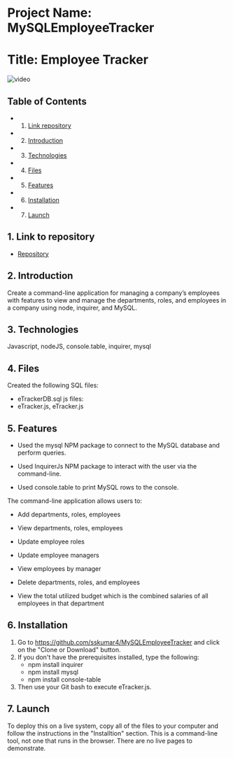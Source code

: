# Project Name: MySQLEmployeeTracker
# Title: Employee Tracker

![video](assets/employeetracker.gif)

## Table of Contents

<!-- vscode-markdown-toc -->
* 1. [Link repository](#Linktorepository)
* 2. [Introduction](#Introduction)
* 3. [Technologies](#Technologies)
* 4. [Files](#Files)
* 5. [Features](#Features)
* 6. [Installation](Installation)
* 7. [Launch](#Launch)

<!-- vscode-markdown-toc-config
	numbering=true
	autoSave=true
	/vscode-markdown-toc-config -->
<!-- /vscode-markdown-toc -->

##  1. <a name='Linktorepository'></a>Link to repository

* [Repository](https://github.com/sskumar4/MySQLEmployeeTracker)

##  2. <a name='Introduction'></a>Introduction   
Create a command-line application for managing a company’s employees with features to view and manage the departments, roles, and employees in a company using node, inquirer, and MySQL.


##  3. <a name='Technologies'></a>Technologies 
Javascript, nodeJS, console.table, inquirer, mysql

##  4. <a name='Files'></a>Files
Created the following 
SQL files: 
  * eTrackerDB.sql
js files:
  * eTracker.js, eTracker.js

##  5. <a name='Features'></a>Features
  * Used the mysql NPM package to connect to the MySQL database and perform queries.

  * Used InquirerJs NPM package to interact with the user via the command-line.

  * Used console.table to print MySQL rows to the console. 
  
  The command-line application allows users to:

  * Add departments, roles, employees

  * View departments, roles, employees

  * Update employee roles
  
  * Update employee managers

  * View employees by manager

  * Delete departments, roles, and employees

  * View the total utilized budget which is the combined salaries of all employees in that department 

## 6. <a name='Installation'></a>Installation
1. Go to https://github.com/sskumar4/MySQLEmployeeTracker and click on the "Clone or Download" button. 
2. If you don't have the prerequisites installed, type the following:
   * npm install inquirer
   * npm install mysql
   * npm install console-table
3. Then use your Git bash to execute eTracker.js. 
  

## 7. <a name='Launch'></a>Launch

To deploy this on a live system, copy all of the files to your computer and follow the instructions in the "Installtion" section. This is a command-line tool, not one that runs in the browser. There are no live pages to demonstrate.



